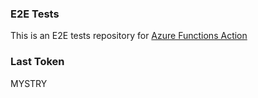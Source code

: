 ### E2E Tests
This is an E2E tests repository for [Azure Functions Action](https://github.com/Azure/functions-action)

### Last Token
MYSTRY
